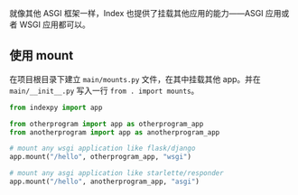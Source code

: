 就像其他 ASGI 框架一样，Index 也提供了挂载其他应用的能力——ASGI 应用或者 WSGI 应用都可以。

## 使用 mount

在项目根目录下建立 `main/mounts.py` 文件，在其中挂载其他 app。并在 `main/__init__.py` 写入一行 `from . import mounts`。

```python
from indexpy import app

from otherprogram import app as otherprogram_app
from anotherprogram import app as anotherprogram_app

# mount any wsgi application like flask/django
app.mount("/hello", otherprogram_app, "wsgi")

# mount any asgi application like starlette/responder
app.mount("/hello", anotherprogram_app, "asgi")
```
